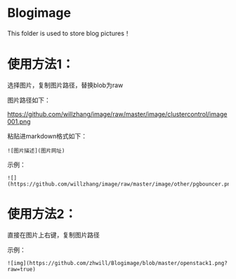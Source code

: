 # Blogimage

This folder is used to store blog pictures！

# 使用方法1：

选择图片，复制图片路径，替换blob为raw

图片路径如下：

https://github.com/willzhang/image/raw/master/image/clustercontrol/image001.png

粘贴进markdown格式如下：

```
![图片描述](图片网址) 
```

示例：

```
![](https://github.com/willzhang/image/raw/master/image/other/pgbouncer.png)
```

# 使用方法2：

直接在图片上右键，复制图片路径

示例：

```
![img](https://github.com/zhwill/Blogimage/blob/master/openstack1.png?raw=true)
```







